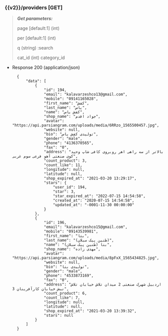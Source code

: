 ### {{v2}}/providers [GET]

> ***Get parameters:***
>
> page [default:1] (int)
>
> per [default:1] (int)
>
> q (string) :search
>
> cat_id (int) category_id
>

        
+ Response 200 (application/json)

        {
            "data": [
                {
                    "id": 194,
                    "email": "kalavarzeshco13@gmail.com",
                    "mobile": "09141165028",
                    "first_name": "کفش",
                    "last_name": "یاس",
                    "name": "کفش یاس",
                    "shop_name": "جواد اقدم",
                    "avatar": "https://api.parsiangram.com/uploads/media/6RRzo_1565500457.jpg",
                    "website": null,
                    "bio": "تولیدی کفش یاس",
                    "gender": "male",
                    "phone": "4136370565",
                    "fax": "0",
                    "address": "بالاتر از سه راهی اهر روبروی کافی شاپ وحید کوی صنعتی آهو فرعی سوم غربی",
                    "count_product": 3,
                    "count_like": 11,
                    "longitude": null,
                    "latitude": null,
                    "shop_expired_at": "2021-03-20 13:29:17",
                    "stars": {
                        "user_id": 194,
                        "star": 3,
                        "star_expired_at": "2022-07-15 14:54:58",
                        "created_at": "2020-07-15 14:54:58",
                        "updated_at": "-0001-11-30 00:00:00"
                    }
                },
                {
                    "id": 196,
                    "email": "kalavarzeshco15@gmail.com",
                    "mobile": "09143539981",
                    "first_name": "بتا",
                    "last_name": "(طنین پیک سبلان)",
                    "name": "بتا (طنین پیک سبلان)",
                    "shop_name": "مهدی زاده",
                    "avatar": "https://api.parsiangram.com/uploads/media/8pFxX_1565434825.jpg",
                    "website": null,
                    "bio": "تولیدی بتا",
                    "gender": "male",
                    "phone": "4533873169",
                    "fax": "0",
                    "address": "اردبیل شهرک صنعتی 2 میدان تلاش خیابان تلاش نبش خیابان کارآفرینان 3",
                    "count_product": 6,
                    "count_like": 7,
                    "longitude": null,
                    "latitude": null,
                    "shop_expired_at": "2021-03-20 13:39:32",
                    "stars": null
                }
            ]
        }

